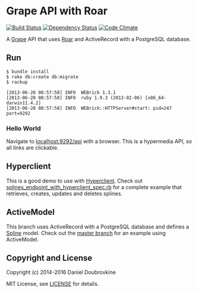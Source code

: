 Grape API with Roar
===================

[![Build Status](http://img.shields.io/travis/ruby-grape/grape-with-roar.svg?branch=with_activerecord)](https://travis-ci.org/ruby-grape/grape-with-roar?branch=with_activerecord)
[![Dependency Status](https://gemnasium.com/ruby-grape/grape-with-roar.svg?branch=with_activerecord)](https://gemnasium.com/ruby-grape/grape-with-roar?branch=with_activerecord)
[![Code Climate](https://codeclimate.com/github/ruby-grape/grape-with-roar.svg?branch=with_activerecord)](https://codeclimate.com/github/ruby-grape/grape-with-roar?branch=with_activerecord)

A [Grape](http://github.com/intridea/grape) API that uses [Roar](https://github.com/apotonick/roar) and ActiveRecord with a PostgreSQL database.

Run
---

```
$ bundle install
$ rake db:create db:migrate
$ rackup

[2013-06-20 08:57:58] INFO  WEBrick 1.3.1
[2013-06-20 08:57:58] INFO  ruby 1.9.3 (2013-02-06) [x86_64-darwin11.4.2]
[2013-06-20 08:57:58] INFO  WEBrick::HTTPServer#start: pid=247 port=9292
```

### Hello World

Navigate to [localhost:9292/api](http://localhost:9292/api) with a browser. This is a hypermedia API, so all links are clickable.

Hyperclient
-----------

This is a good demo to use with [Hyperclient](https://github.com/codegram/hyperclient). Check out [splines_endpoint_with_hyperclient_spec.rb](/spec/api/splines_endpoint_with_hyperclient_spec.rb) for a complete example that retrieves, creates, updates and deletes splines.

ActiveModel
-----------

This branch uses ActiveRecord with a PostgreSQL database and defines a [Spline](app/models/spline.rb) model. Check out the [master branch](https://github.com/ruby-grape/grape-with-roar) for an example using ActiveModel.

Copyright and License
---------------------

Copyright (c) 2014-2016 Daniel Doubrovkine

MIT License, see [LICENSE](LICENSE) for details.
